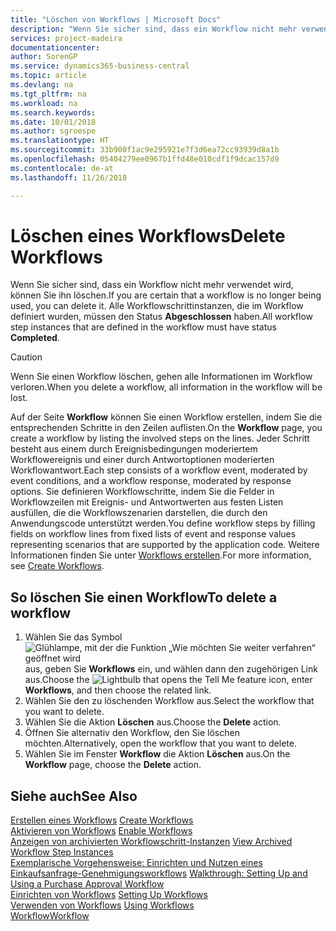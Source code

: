```yaml
---
title: "Löschen von Workflows | Microsoft Docs"
description: "Wenn Sie sicher sind, dass ein Workflow nicht mehr verwendet wird, können Sie ihn löschen. Alle Workflowschrittinstanzen, die im Workflow definiert wurden, müssen den Status **Abgeschlossen** haben."
services: project-madeira
documentationcenter: 
author: SorenGP
ms.service: dynamics365-business-central
ms.topic: article
ms.devlang: na
ms.tgt_pltfrm: na
ms.workload: na
ms.search.keywords: 
ms.date: 10/01/2018
ms.author: sgroespe
ms.translationtype: HT
ms.sourcegitcommit: 33b900f1ac9e295921e7f3d6ea72cc93939d8a1b
ms.openlocfilehash: 05404279ee0967b1ffd48e010cdf1f9dcac157d9
ms.contentlocale: de-at
ms.lasthandoff: 11/26/2018

---
```

# <a name="delete-workflows"></a><span data-ttu-id="09bb9-104">Löschen eines Workflows</span><span class="sxs-lookup"><span data-stu-id="09bb9-104">Delete Workflows</span></span>
<span data-ttu-id="09bb9-105">Wenn Sie sicher sind, dass ein Workflow nicht mehr verwendet wird, können Sie ihn löschen.</span><span class="sxs-lookup"><span data-stu-id="09bb9-105">If you are certain that a workflow is no longer being used, you can delete it.</span></span> <span data-ttu-id="09bb9-106">Alle Workflowschrittinstanzen, die im Workflow definiert wurden, müssen den Status **Abgeschlossen** haben.</span><span class="sxs-lookup"><span data-stu-id="09bb9-106">All workflow step instances that are defined in the workflow must have status **Completed**.</span></span>  

> [!CAUTION]  
>  <span data-ttu-id="09bb9-107">Wenn Sie einen Workflow löschen, gehen alle Informationen im Workflow verloren.</span><span class="sxs-lookup"><span data-stu-id="09bb9-107">When you delete a workflow, all information in the workflow will be lost.</span></span>  

 <span data-ttu-id="09bb9-108">Auf der Seite **Workflow** können Sie einen Workflow erstellen, indem Sie die entsprechenden Schritte in den Zeilen auflisten.</span><span class="sxs-lookup"><span data-stu-id="09bb9-108">On the **Workflow** page, you create a workflow by listing the involved steps on the lines.</span></span> <span data-ttu-id="09bb9-109">Jeder Schritt besteht aus einem durch Ereignisbedingungen moderiertem Workflowereignis und einer durch Antwortoptionen moderierten Workflowantwort.</span><span class="sxs-lookup"><span data-stu-id="09bb9-109">Each step consists of a workflow event, moderated by event conditions, and a workflow response, moderated by response options.</span></span> <span data-ttu-id="09bb9-110">Sie definieren Workflowschritte, indem Sie die Felder in Workflowzeilen mit Ereignis- und Antwortwerten aus festen Listen ausfüllen, die die Workflowszenarien darstellen, die durch den Anwendungscode unterstützt werden.</span><span class="sxs-lookup"><span data-stu-id="09bb9-110">You define workflow steps by filling fields on workflow lines from fixed lists of event and response values representing scenarios that are supported by the application code.</span></span> <span data-ttu-id="09bb9-111">Weitere Informationen finden Sie unter [Workflows erstellen](across-how-to-create-workflows.md).</span><span class="sxs-lookup"><span data-stu-id="09bb9-111">For more information, see [Create Workflows](across-how-to-create-workflows.md).</span></span>  

## <a name="to-delete-a-workflow"></a><span data-ttu-id="09bb9-112">So löschen Sie einen Workflow</span><span class="sxs-lookup"><span data-stu-id="09bb9-112">To delete a workflow</span></span>  
1.  <span data-ttu-id="09bb9-113">Wählen Sie das Symbol ![Glühlampe, mit der die Funktion „Wie möchten Sie weiter verfahren“ geöffnet wird](media/ui-search/search_small.png "Wie möchten Sie weiter verfahren?") aus, geben Sie **Workflows** ein, und wählen dann den zugehörigen Link aus.</span><span class="sxs-lookup"><span data-stu-id="09bb9-113">Choose the ![Lightbulb that opens the Tell Me feature](media/ui-search/search_small.png "Tell me what you want to do") icon, enter **Workflows**, and then choose the related link.</span></span>  
2.  <span data-ttu-id="09bb9-114">Wählen Sie den zu löschenden Workflow aus.</span><span class="sxs-lookup"><span data-stu-id="09bb9-114">Select the workflow that you want to delete.</span></span>  
3.  <span data-ttu-id="09bb9-115">Wählen Sie die Aktion **Löschen** aus.</span><span class="sxs-lookup"><span data-stu-id="09bb9-115">Choose the **Delete** action.</span></span>  
4.  <span data-ttu-id="09bb9-116">Öffnen Sie alternativ den Workflow, den Sie löschen möchten.</span><span class="sxs-lookup"><span data-stu-id="09bb9-116">Alternatively, open the workflow that you want to delete.</span></span>  
5.  <span data-ttu-id="09bb9-117">Wählen Sie im Fenster **Workflow** die Aktion **Löschen** aus.</span><span class="sxs-lookup"><span data-stu-id="09bb9-117">On the **Workflow** page, choose the **Delete** action.</span></span>  

## <a name="see-also"></a><span data-ttu-id="09bb9-118">Siehe auch</span><span class="sxs-lookup"><span data-stu-id="09bb9-118">See Also</span></span>  
 <span data-ttu-id="09bb9-119">[Erstellen eines Workflows](across-how-to-create-workflows.md) </span><span class="sxs-lookup"><span data-stu-id="09bb9-119">[Create Workflows](across-how-to-create-workflows.md) </span></span>  
 <span data-ttu-id="09bb9-120">[Aktivieren von Workflows](across-how-to-enable-workflows.md) </span><span class="sxs-lookup"><span data-stu-id="09bb9-120">[Enable Workflows](across-how-to-enable-workflows.md) </span></span>  
 <span data-ttu-id="09bb9-121">[Anzeigen von archivierten Workflowschritt-Instanzen](across-how-to-view-archived-workflow-step-instances.md) </span><span class="sxs-lookup"><span data-stu-id="09bb9-121">[View Archived Workflow Step Instances](across-how-to-view-archived-workflow-step-instances.md) </span></span>  
 <span data-ttu-id="09bb9-122">[Exemplarische Vorgehensweise: Einrichten und Nutzen eines Einkaufsanfrage-Genehmigungsworkflows](walkthrough-setting-up-and-using-a-purchase-approval-workflow.md) </span><span class="sxs-lookup"><span data-stu-id="09bb9-122">[Walkthrough: Setting Up and Using a Purchase Approval Workflow](walkthrough-setting-up-and-using-a-purchase-approval-workflow.md) </span></span>  
 <span data-ttu-id="09bb9-123">[Einrichten von Workflows](across-set-up-workflows.md) </span><span class="sxs-lookup"><span data-stu-id="09bb9-123">[Setting Up Workflows](across-set-up-workflows.md) </span></span>  
 <span data-ttu-id="09bb9-124">[Verwenden von Workflows](across-use-workflows.md) </span><span class="sxs-lookup"><span data-stu-id="09bb9-124">[Using Workflows](across-use-workflows.md) </span></span>  
 [<span data-ttu-id="09bb9-125">Workflow</span><span class="sxs-lookup"><span data-stu-id="09bb9-125">Workflow</span></span>](across-workflow.md)   

